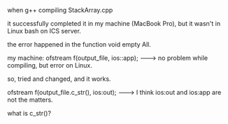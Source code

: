 when g++ compiling StackArray.cpp

it successfully completed it in my machine (MacBook Pro), but it wasn't in Linux bash on ICS server.

the error happened in the function void empty All.

my machine: ofstream f(output_file, ios::app); ---> no problem while compiling, but error on Linux.

so, tried and changed, and it works. 

ofstream f(output_file.c_str(), ios:out); ---> I think ios:out and ios:app are not the matters.



what is c_str()?
